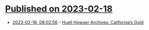 # [Published on 2023-02-18](index.md)

* [2023-02-18, 08:02:56](https://news.ycombinator.com/item?id=34844981) - [Huell Howser Archives: California’s Gold](https://blogs.chapman.edu/huell-howser-archives/)
